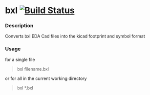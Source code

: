 # bxl [![Build Status](https://travis-ci.org/rustyoz/bxl.svg?branch=master)](https://travis-ci.org/rustyoz/bxl)
### Description
Converts bxl EDA Cad files into the kicad footprint and symbol format

### Usage
for a single file
> bxl filename.bxl
  
or for all in the current working directory
> bxl *.bxl 
